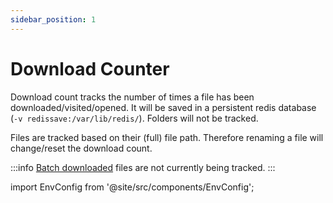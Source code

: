 ```yaml
---
sidebar_position: 1
---
```

# Download Counter

Download count tracks the number of times a file has been downloaded/visited/opened. It will be saved in a persistent redis database (`-v redissave:/var/lib/redis/`).
Folders will not be tracked.

Files are tracked based on their (full) file path. Therefore renaming a file will change/reset the download count.

:::info
[Batch downloaded](batch.mdx) files are not currently being tracked.
:::

import EnvConfig from '@site/src/components/EnvConfig';

<EnvConfig name="DOWNLOAD_COUNTER" init="true" values="true,false" versions="0.1"/>